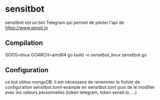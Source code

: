 # sensitbot

sensitbot est un bot Telegram qui permet de piloter l'api de https://www.sensit.io

## Compilation

GOOS=linux GOARCH=amd64 go build -o sensitbot_linux sensitbot.go

## Configuration

ce bot utilise mongoDB.
il est nécessaire de renommer le fichier de configuration sensitbot.toml-example en sensitbot.toml puis de le modifier avec les valeurs personnelles (token telegram, token sensit.io, ...)
